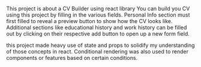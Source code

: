 This project is about a CV Builder using react library
You can build you CV using this project by filling in the various fields.
Personal Info section must first filled to reveal a preview button to show how the CV looks like.
Additional sections like educational history and work history can be filled out by clicking on their respective add button to open up a new form field.

this project made heavy use of state and props to solidify my understanding of those concepts in react. Conditional rendering was also used to render components or features based on certain conditions.